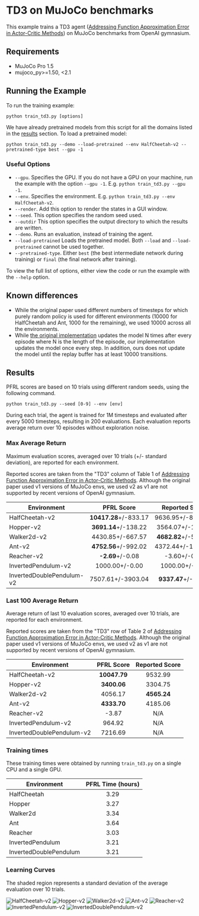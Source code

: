 # TD3 on MuJoCo benchmarks

This example trains a TD3 agent ([Addressing Function Approximation Error in Actor-Critic Methods](http://arxiv.org/abs/1802.09477)) on MuJoCo benchmarks from OpenAI gymnasium.

## Requirements

- MuJoCo Pro 1.5
- mujoco_py>=1.50, <2.1

## Running the Example

To run the training example:
```
python train_td3.py [options]
```

We have already pretrained models from this script for all the domains listed in the [results](#Results) section. To load a pretrained model:

```
python train_td3.py --demo --load-pretrained --env HalfCheetah-v2 --pretrained-type best --gpu -1
```


### Useful Options

- `--gpu`. Specifies the GPU. If you do not have a GPU on your machine, run the example with the option `--gpu -1`. E.g. `python train_td3.py --gpu -1`.
- `--env`. Specifies the environment. E.g. `python train_td3.py --env HalfCheetah-v2`.
- `--render`. Add this option to render the states in a GUI window.
- `--seed`. This option specifies the random seed used.
- `--outdir` This option specifies the output directory to which the results are written.
- `--demo`. Runs an evaluation, instead of training the agent.
- `--load-pretrained` Loads the pretrained model. Both `--load` and `--load-pretrained` cannot be used together.
- `--pretrained-type`. Either `best` (the best intermediate network during training) or `final` (the final network after training).

To view the full list of options, either view the code or run the example with the `--help` option.

## Known differences

- While the original paper used different numbers of timesteps for which purely random policy is used for different environments (10000 for HalfCheetah and Ant, 1000 for the remaining), we used 10000 across all the environments.
- While [the original implementation](https://github.com/sfujim/TD3) updates the model N times after every episode where N is the length of the episode, our implementation updates the model once every step. In addition, ours does not update the model until the replay buffer has at least 10000 transitions.

## Results

PFRL scores are based on 10 trials using different random seeds, using the following command.

```
python train_td3.py --seed [0-9] --env [env]
```

During each trial, the agent is trained for 1M timesteps and evaluated after every 5000 timesteps, resulting in 200 evaluations.
Each evaluation reports average return over 10 episodes without exploration noise.

### Max Average Return

Maximum evaluation scores, averaged over 10 trials (+/- standard deviation), are reported for each environment.

Reported scores are taken from the "TD3" column of Table 1 of [Addressing Function Approximation Error in Actor-Critic Methods](http://arxiv.org/abs/1802.09477).
Although the original paper used v1 versions of MuJoCo envs, we used v2 as v1 are not supported by recent versions of OpenAI gymnasium.

| Environment               | PFRL Score            | Reported Score        |
| ------------------------- |:---------------------:|:---------------------:|
| HalfCheetah-v2            | **10417.28**+/-833.17 |     9636.95+/-859.065 |
| Hopper-v2                 |  **3691.14**+/-138.22 |      3564.07+/-114.74 |
| Walker2d-v2               |      4430.85+/-667.57 |  **4682.82**+/-539.64 |
| Ant-v2                    |  **4752.56**+/-992.02 |     4372.44+/-1000.33 |
| Reacher-v2                |      **-2.69**+/-0.08 |          -3.60+/-0.56 |
| InvertedPendulum-v2       |        1000.00+/-0.00 |        1000.00+/-0.00 |
| InvertedDoublePendulum-v2 |     7507.61+/-3903.04 |   **9337.47**+/-14.96 |


### Last 100 Average Return

Average return of last 10 evaluation scores, averaged over 10 trials, are reported for each environment.

Reported scores are taken from the "TD3" row of Table 2 of [Addressing Function Approximation Error in Actor-Critic Methods](http://arxiv.org/abs/1802.09477).
Although the original paper used v1 versions of MuJoCo envs, we used v2 as v1 are not supported by recent versions of OpenAI gymnasium.

| Environment               | PFRL Score   | Reported Score |
| ------------------------- |:------------:|:--------------:|
| HalfCheetah-v2            | **10047.79** |        9532.99 |
| Hopper-v2                 |  **3400.06** |        3304.75 |
| Walker2d-v2               |      4056.17 |    **4565.24** |
| Ant-v2                    |  **4333.70** |        4185.06 |
| Reacher-v2                |        -3.87 |            N/A |
| InvertedPendulum-v2       |       964.92 |            N/A |
| InvertedDoublePendulum-v2 |      7216.69 |            N/A |

### Training times
These training times were obtained by running `train_td3.py` on a single CPU and a single GPU.

| Environment            | PFRL Time (hours) |
| ---------------------- |:-----------------:|
| HalfCheetah            | 3.29              |
| Hopper                 | 3.27              |
| Walker2d               | 3.34              |
| Ant                    | 3.64              |
| Reacher                | 3.03              |
| InvertedPendulum       | 3.21              |
| InvertedDoublePendulum | 3.21              |


### Learning Curves

The shaded region represents a standard deviation of the average evaluation over 10 trials.

![HalfCheetah-v2](assets/HalfCheetah-v2.png)
![Hopper-v2](assets/Hopper-v2.png)
![Walker2d-v2](assets/Walker2d-v2.png)
![Ant-v2](assets/Ant-v2.png)
![Reacher-v2](assets/Reacher-v2.png)
![InvertedPendulum-v2](assets/InvertedPendulum-v2.png)
![InvertedDoublePendulum-v2](assets/InvertedDoublePendulum-v2.png)
